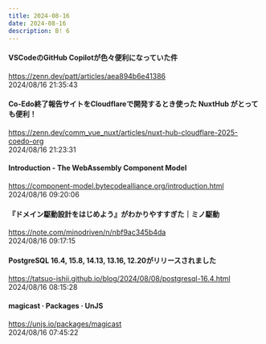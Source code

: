 ```yaml
---
title: 2024-08-16
date: 2024-08-16
description: B! 6
---
```


#### VSCodeのGitHub Copilotが色々便利になっていた件
https://zenn.dev/patt/articles/aea894b6e41386<br>
2024/08/16 21:35:43<br>


#### Co-Edo終了報告サイトをCloudflareで開発するとき使った NuxtHub がとっても便利！
https://zenn.dev/comm_vue_nuxt/articles/nuxt-hub-cloudflare-2025-coedo-org<br>
2024/08/16 21:23:31<br>


#### Introduction - The WebAssembly Component Model
https://component-model.bytecodealliance.org/introduction.html<br>
2024/08/16 09:20:06<br>


#### 『ドメイン駆動設計をはじめよう』がわかりやすすぎた｜ミノ駆動
https://note.com/minodriven/n/nbf9ac345b4da<br>
2024/08/16 09:17:15<br>


#### PostgreSQL 16.4, 15.8, 14.13, 13.16, 12.20がリリースされました
https://tatsuo-ishii.github.io/blog/2024/08/08/postgresql-16.4.html<br>
2024/08/16 08:15:28<br>


#### magicast · Packages · UnJS
https://unjs.io/packages/magicast<br>
2024/08/16 07:45:22<br>


